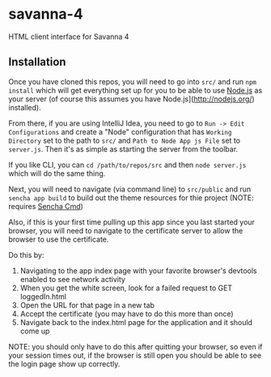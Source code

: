 savanna-4
=========

HTML client interface for Savanna 4

## Installation

Once you have cloned this repos, you will need to go into `src/` and run `npm install` which will get everything set up for you to be able to use [Node.js](http://nodejs.org/) as your server (of course this assumes you have Node.js](http://nodejs.org/) installed).

From there, if you are using IntelliJ Idea, you need to go to `Run -> Edit Configurations` and create a "Node" configuration that has `Working Directory` set to the path to `src/` and `Path to Node App js File` set to `server.js`.  Then it's as simple as starting the server from the toolbar.

If you like CLI, you can `cd /path/to/repos/src` and then `node server.js` which will do the same thing.

Next, you will need to navigate (via command line) to `src/public` and run `sencha app build` to build out the theme resources for thie project (NOTE: requires [Sencha Cmd](http://www.sencha.com/products/sencha-cmd/download))

Also, if this is your first time pulling up this app since you last started your browser, you will need to navigate to the certificate server to allow the browser to use the certificate.

Do this by:

1) Navigating to the app index page with your favorite browser's devtools enabled to see network activity
2) When you get the white screen, look for a failed request to GET loggedIn.html
3) Open the URL for that page in a new tab
4) Accept the certificate (you may have to do this more than once)
5) Navigate back to the index.html page for the application and it should come up

NOTE: you should only have to do this after quitting your browser, so even if your session times out, if the browser is still open you should be able to see the login page show up correctly.


